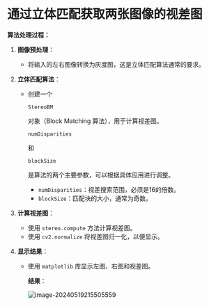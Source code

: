 # 通过立体匹配获取两张图像的视差图

**算法处理过程：**

1. **图像预处理**：

   - 将输入的左右图像转换为灰度图，这是立体匹配算法通常的要求。

2. **立体匹配算法**：

   - 创建一个 

     ```
     StereoBM
     ```

      对象（Block Matching 算法），用于计算视差图。

     ```
     numDisparities
     ```

      和 

     ```
     blockSize
     ```

      是算法的两个主要参数，可以根据具体应用进行调整。

     - `numDisparities`：视差搜索范围，必须是16的倍数。
     - `blockSize`：匹配块的大小，通常为奇数。

3. **计算视差图**：

   - 使用 `stereo.compute` 方法计算视差图。
   - 使用 `cv2.normalize` 将视差图归一化，以便显示。

4. **显示结果**：

   - 使用 `matplotlib` 库显示左图、右图和视差图。

     **结果**：

     ![image-20240519215505559](C:\Users\14249\AppData\Roaming\Typora\typora-user-images\image-20240519215505559.png)

     